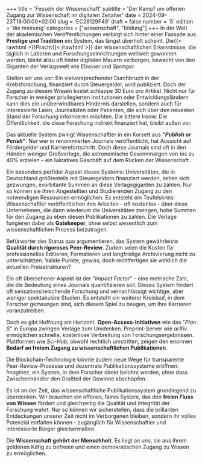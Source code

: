 +++
title = 'Fesseln der Wissenschaft'
subtitle = 'Der Kampf um offenen Zugang zur Wissenschaft im digitalen Zeitalter'
date = 2024-09-23T16:00:00+02:00
slug = 'EC28129F49'
draft = false
number = '5'
edition = 'die meinung'
categories = ["wissenschaft", "bildung"]
+++
In der Welt der akademischen Veröffentlichungen verbirgt sich hinter einer Fassade aus **Prestige und Tradition** ein System, das längst überholt scheint. Die{{< rawhtml >}}<span style="color: var(--n);">Pracht</span>{{< /rawhtml >}} der wissenschaftlichen Erkenntnisse, die täglich in Laboren und Forschungseinrichtungen weltweit gewonnen werden, bleibt allzu oft hinter digitalen Mauern verborgen, bewacht von den Giganten der Verlagswelt wie _Elsevier_ und *Springer*.

Stellen wir uns vor: Ein vielversprechender Durchbruch in der Krebsforschung, finanziert durch Steuergelder, wird publiziert. Doch der Zugang zu diesem Wissen kostet schlappe 30 Euro pro Artikel. Nicht nur für Forscher in weniger privilegierten Institutionen oder Entwicklungsländern kann dies ein unüberwindbares Hindernis darstellen, sondern auch für interessierte Laien, Journalisten oder Patienten, die sich über den neuesten Stand der Forschung informieren möchten. Die bittere Ironie: Die Öffentlichkeit, die diese Forschung indirekt finanziert hat, bleibt außen vor.

Das aktuelle System zwingt Wissenschaftler in ein Korsett aus **"*Publish or Perish*"**. Nur wer in renommierten Journals veröffentlicht, hat Aussicht auf Fördergelder und Karrierefortschritt. Doch diese Journals sind oft in den Händen weniger Großverlage, die astronomische Gewinnmargen von bis zu 40% erzielen – ein lukratives Geschäft auf dem Rücken der Wissenschaft.

Ein besonders perfider Aspekt dieses Systems: Universitäten, die in Deutschland größtenteils mit Steuergeldern finanziert werden, sehen sich gezwungen, exorbitante Summen an diese Verlagsgiganten zu zahlen. Nur so können sie ihren Angestellten und Studierenden Zugang zu den notwendigen Ressourcen ermöglichen. Es entsteht ein Teufelskreis: Wissenschaftler veröffentlichen ihre Arbeiten - oft kostenlos - über diese Unternehmen, die dann wiederum die Universitäten zwingen, hohe Summen für den Zugang zu eben diesen Publikationen zu zahlen. Die Verlage fungieren dabei als **Gatekeeper**, ohne selbst wesentlich zum wissenschaftlichen Prozess beizutragen.

Befürworter des Status quo argumentieren, das System gewährleiste **Qualität durch rigoroses Peer-Review**. Zudem seien die Kosten für professionelles Editieren, Formatieren und langfristige Archivierung nicht zu unterschätzen. Valide Punkte, gewiss, doch rechtfertigen sie wirklich die aktuellen Preisstrukturen?

Ein oft übersehener Aspekt ist der "*Impact Factor*" – eine metrische Zahl, die die Bedeutung eines Journals quantifizieren soll. Dieses System fördert oft sensationsheischende Forschung und vernachlässigt wichtige, aber weniger spektakuläre Studien. Es entsteht ein weiterer Kreislauf, in dem Forscher gezwungen sind, sich diesem Spiel zu beugen, um ihre Karrieren voranzutreiben.

Doch es gibt Hoffnung am Horizont. **Open-Access-Initiativen** wie das "*Plan S*" in Europa zwingen Verlage zum Umdenken. Preprint-Server wie *arXiv* ermöglichen schnelle, kostenlose Verbreitung von Forschungsergebnissen. Plattformen wie *Sci-Hub*, obwohl rechtlich umstritten, zeigen den enormen **Bedarf an freiem Zugang zu wissenschaftlichen Publikationen**.

Die Blockchain-Technologie könnte zudem neue Wege für transparente Peer-Review-Prozesse und dezentrale Publikationssysteme eröffnen. *Imaginez*, ein System, in dem Forscher direkt belohnt werden, ohne dass Zwischenhändler den Großteil der Gewinne abschöpfen.

Es ist an der Zeit, das wissenschaftliche Publikationssystem grundlegend zu überdenken. Wir brauchen ein offenes, faires System, das den **freien Fluss von Wissen** fördert und gleichzeitig die Qualität und Integrität der Forschung wahrt. Nur so können wir sicherstellen, dass die brillanten Entdeckungen unserer Zeit nicht im Verborgenen bleiben, sondern ihr volles Potenzial entfalten können - zugänglich für Wissenschaftler und interessierte Bürger gleichermaßen.

Die **Wissenschaft gehört der Menschheit**. Es liegt an uns, sie aus ihrem goldenen Käfig zu befreien und einen demokratischen Zugang zu Wissen zu ermöglichen.